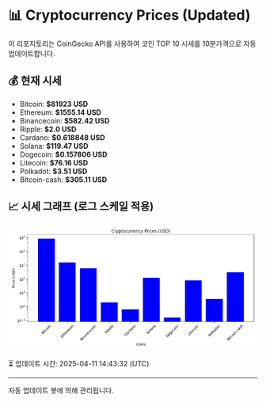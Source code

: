 
# 📊 Cryptocurrency Prices (Updated)

이 리포지토리는 CoinGecko API를 사용하여 코인 TOP 10 시세를 10분가격으로 자동 업데이트합니다.

## 💰 현재 시세
- Bitcoin: **$81923 USD**
- Ethereum: **$1555.14 USD**
- Binancecoin: **$582.42 USD**
- Ripple: **$2.0 USD**
- Cardano: **$0.618848 USD**
- Solana: **$119.47 USD**
- Dogecoin: **$0.157806 USD**
- Litecoin: **$76.16 USD**
- Polkadot: **$3.51 USD**
- Bitcoin-cash: **$305.11 USD**

## 📈 시세 그래프 (로그 스케일 적용)
![Crypto Prices](crypto_prices.png)

⏳ 업데이트 시간: 2025-04-11 14:43:32 (UTC)

---
자동 업데이트 봇에 의해 관리됩니다.
